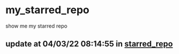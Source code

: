 # my_starred_repo
show me my starred repo

update at 04/03/22 08:14:55 in [starred_repo](./index.html)
---

